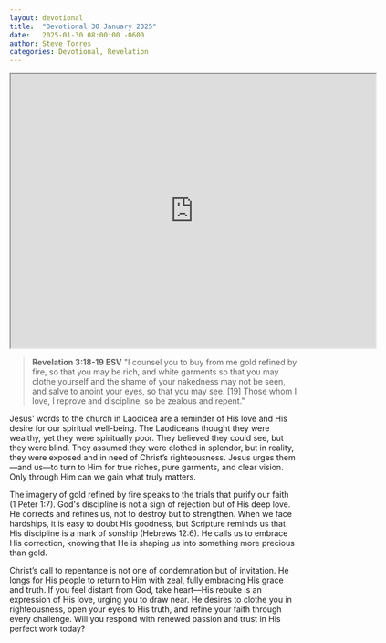 ```yaml
---
layout: devotional
title:  "Devotional 30 January 2025"
date:   2025-01-30 08:00:00 -0600
author: Steve Torres
categories: Devotional, Revelation
---
```

<iframe src="https://drive.google.com/file/d/1agJPGMPIA3tbvMRforGJrw4aHQANE1ti/preview" width="640" height="480" allow="autoplay"></iframe>

>**Revelation 3:18-19 ESV**
>"I counsel you to buy from me gold refined by fire, so that you may be rich, and white garments so that you may clothe yourself and the shame of your nakedness may not be seen, and salve to anoint your eyes, so that you may see. [19] Those whom I love, I reprove and discipline, so be zealous and repent." 

Jesus' words to the church in Laodicea are a reminder of His love and His desire for our spiritual well-being. The Laodiceans thought they were wealthy, yet they were spiritually poor. They believed they could see, but they were blind. They assumed they were clothed in splendor, but in reality, they were exposed and in need of Christ’s righteousness. Jesus urges them—and us—to turn to Him for true riches, pure garments, and clear vision. Only through Him can we gain what truly matters.

The imagery of gold refined by fire speaks to the trials that purify our faith (1 Peter 1:7). God's discipline is not a sign of rejection but of His deep love. He corrects and refines us, not to destroy but to strengthen. When we face hardships, it is easy to doubt His goodness, but Scripture reminds us that His discipline is a mark of sonship (Hebrews 12:6). He calls us to embrace His correction, knowing that He is shaping us into something more precious than gold.

Christ’s call to repentance is not one of condemnation but of invitation. He longs for His people to return to Him with zeal, fully embracing His grace and truth. If you feel distant from God, take heart—His rebuke is an expression of His love, urging you to draw near. He desires to clothe you in righteousness, open your eyes to His truth, and refine your faith through every challenge. Will you respond with renewed passion and trust in His perfect work today?

